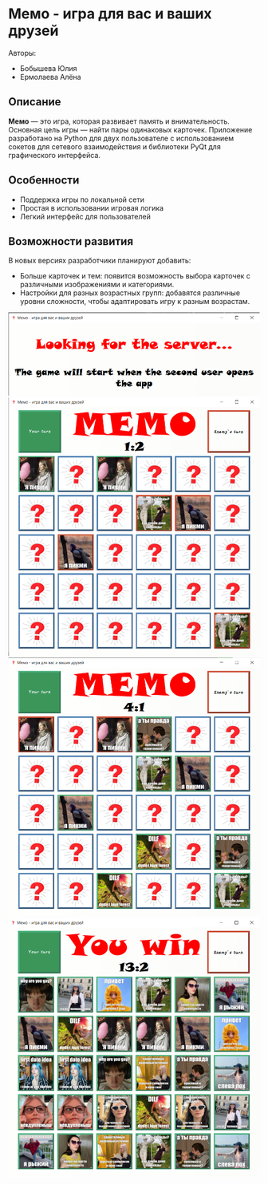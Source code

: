 # Мемо - игра для вас и ваших друзей

Авторы: 
* Бобышева Юлия 
* Ермолаева Алёна
## Описание
**Мемо** — это игра, которая развивает память и внимательность. Основная цель игры — найти пары одинаковых карточек. Приложение разработано на Python для двух пользователе с использованием сокетов для сетевого взаимодействия и библиотеки PyQt для графического интерфейса.

## Особенности

* Поддержка игры по локальной сети
* Простая в использовании игровая логика
* Легкий интерфейс для пользователей

## Возможности развития
В новых версиях разработчики планируют добавить:

* Больше карточек и тем: появится возможность выбора карточек с различными изображениями и категориями.
* Настройки для разных возрастных групп: добавятся различные уровни сложности, чтобы адаптировать игру к разным возрастам.

 
![Image alt](https://github.com/eeetwinkle/memo_game/blob/main/pictures/screenshots/screen1.png "Looking for the server..")
![Image alt](https://github.com/eeetwinkle/memo_game/blob/main/pictures/screenshots/screen4.png "Gameplay")
![Image alt](https://github.com/eeetwinkle/memo_game/blob/main/pictures/screenshots/screen5.png "Gameplay")
![Image alt](https://github.com/eeetwinkle/memo_game/blob/main/pictures/screenshots/screen7.png "You win")

